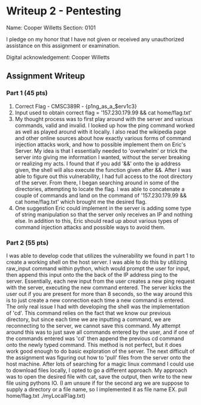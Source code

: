 # Writeup 2 - Pentesting

Name: Cooper Willetts
Section: 0101

I pledge on my honor that I have not given or received any unauthorized assistance on this assignment or examination.

Digital acknowledgement: Cooper Willetts

## Assignment Writeup

### Part 1 (45 pts)

1. Correct Flag - CMSC389R - {p1ng_as_a_$erv1c3}
2. Input used to obtain correct flag = '157.230.179.99 && cat home/flag.txt'
3. My thought process was to first play around with the server and various commands, valid and invalid. I looked up how the ping command worked as well as played around with it locally. I also read the wikipedia page and other online sources about how exactly various forms of command injection attacks work, and how to possible implement them on Eric's Server. My idea is that I essentially needed to 'overwhelm' or trick the server into giving me information I wanted, without the server breaking or realizing my acts. I found that if you add '&&' onto the ip address given, the shell will also execute the function given after &&. After I was able to figure out this vulnerability, I had full access to the root directory of the server. From there, I began searching around in some of the directories, attempting to locate the flag. I was able to concatenate a couple of commands and land on the command of '157.230.179.99 && cat home/flag.txt' which brought me the desired flag.
4. One suggestion Eric could implement in the server is adding some type of string manipulation so that the server only receives an IP and nothing else. In addition to this, Eric should read up about various types of command injection attacks and possible ways to avoid them. 


### Part 2 (55 pts)

I was able to develop code that utilizes the vulnerability we found in part 1 to create a working shell on the host server. I was able to do this by utilizing raw_input command within python, which would prompt the user for input, then append this input onto the the back of the IP address ping to the server. Essentially, each new input from the user creates a new ping request with the server, executing the new command entered. The server kicks the user out if you are present for more than 8 seconds, so the way around this is to just create a new connection each time a new command is entered. The only real issue I had with developing the shell was the implementation of 'cd'. This command relies on the fact that we know our previous directory, but since each time we are inputting a command, we are reconnecting to the server, we cannot save this command. My attempt around this was to just save all commands entered by the user, and if one of the commands entered was 'cd' then append the previous cd command onto the newly typed command. This method is not perfect, but it does work good enough to do basic exploration of the server. 
The next difficult of the assignment was figuring out how to 'pull' files from the server onto the host machine. After lots of searching for a magic linux command I could use to download files locally, I opted to go a different approach. My approach was to open the desired file with cat, save the output, then write to the new file using pythons IO. (I am unsure if for the second arg we are suppose to supply a directory or a file name, so I implemented it as file name EX. pull home/flag.txt ./myLocalFlag.txt)

